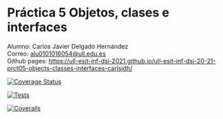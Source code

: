 # Práctica 5 Objetos, clases e interfaces

Alumno: Carlos Javier Delgado Hernández  
Correo: alu0101016054@ull.edu.es  
Github pages: https://ull-esit-inf-dsi-2021.github.io/ull-esit-inf-dsi-20-21-prct05-objects-classes-interfaces-carlsjdh/  

[![Coverage Status](https://coveralls.io/repos/github/ULL-ESIT-INF-DSI-2021/ull-esit-inf-dsi-20-21-prct05-objects-classes-interfaces-carlsjdh/badge.svg?branch=main)](https://coveralls.io/github/ULL-ESIT-INF-DSI-2021/ull-esit-inf-dsi-20-21-prct05-objects-classes-interfaces-carlsjdh?branch=main)

[![Tests](https://github.com/ULL-ESIT-INF-DSI-2021/ull-esit-inf-dsi-20-21-prct05-objects-classes-interfaces-carlsjdh/actions/workflows/tests.yml/badge.svg)](https://github.com/ULL-ESIT-INF-DSI-2021/ull-esit-inf-dsi-20-21-prct05-objects-classes-interfaces-carlsjdh/actions/workflows/tests.yml)

[![Coveralls](https://github.com/ULL-ESIT-INF-DSI-2021/ull-esit-inf-dsi-20-21-prct05-objects-classes-interfaces-carlsjdh/actions/workflows/coverallls.yml/badge.svg)](https://github.com/ULL-ESIT-INF-DSI-2021/ull-esit-inf-dsi-20-21-prct05-objects-classes-interfaces-carlsjdh/actions/workflows/coverallls.yml)
